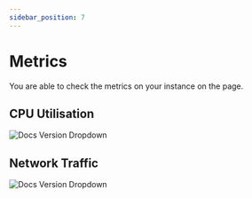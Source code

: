 ```yaml
---
sidebar_position: 7
---
```


# Metrics

You are able to check the metrics on your instance on the page.

## CPU Utilisation

![Docs Version Dropdown](/img/tutorial/cpu-utilisation.png)

## Network Traffic

![Docs Version Dropdown](/img/tutorial/network-traffic.png)


